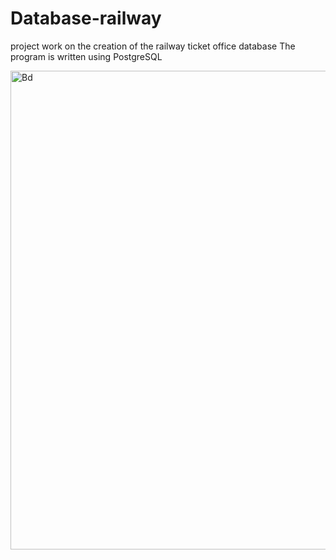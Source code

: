# Database-railway
project work on the creation of the railway ticket office database
The program is written using PostgreSQL


<img width="766" alt="Bd" src="https://github.com/user-attachments/assets/8632482b-f528-4b5c-9a20-a81341e44db4" />

